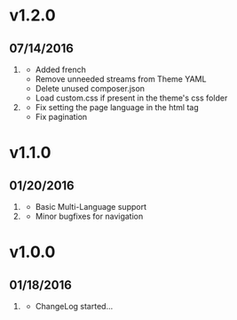 # v1.2.0
## 07/14/2016

1. [](#improved)
    * Added french 
    * Remove unneeded streams from Theme YAML
    * Delete unused composer.json
    * Load custom.css if present in the theme's css folder
1. [](#bugfix)
    * Fix setting the page language in the html tag
    * Fix pagination
    
# v1.1.0
## 01/20/2016

1. [](#new)
    * Basic Multi-Language support
2. [](#bugfix)
    * Minor bugfixes for navigation

# v1.0.0
## 01/18/2016

1. [](#new)
    * ChangeLog started...

